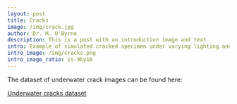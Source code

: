 ```yaml
--- 
layout: post
title: Cracks
image: /img/crack.jpg
author: Dr. M. O'Byrne
description: This is a post with an introduction image and text
intro: Example of simulated cracked specimen under varying lighting and turbidity conditions
intro_image: /img/cracks.png
intro_image_ratio: is-9by16
---
```


The dataset of underwater crack images can be found here: <p><a href="https://drive.google.com/file/d/16K3PyJpamMaF_R83Mxm9guKeuMRfvIY2/view?usp=sharing">Underwater cracks dataset</a></p> 